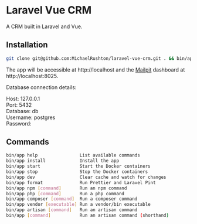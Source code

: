# Laravel Vue CRM

A CRM built in Laravel and Vue.

## Installation

```bash
git clone git@github.com:MichaelRushton/laravel-vue-crm.git . && bin/app install
```

The app will be accessible at http://localhost and the [Mailpit](https://mailpit.axllent.org/) dashboard at http://localhost:8025.

Database connection details:

Host: 127.0.0.1\
Port: 5432\
Database: db\
Username: postgres\
Password:

## Commands

```bash
bin/app help                List available commands
bin/app install             Install the app
bin/app start               Start the Docker containers
bin/app stop                Stop the Docker containers
bin/app dev                 Clear cache and watch for changes
bin/app format              Run Prettier and Laravel Pint
bin/app npm [command]       Run an npm command
bin/app php [command]       Run a php command
bin/app composer [command]  Run a composer command
bin/app vendor [executable] Run a vendor/bin executable
bin/app artisan [command]   Run an artisan command
bin/app [command]           Run an artisan command (shorthand)
```
